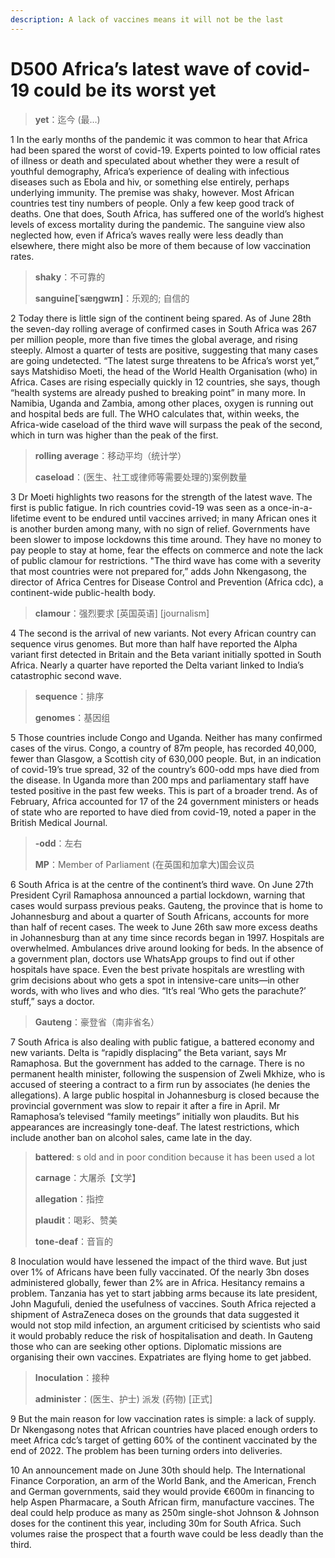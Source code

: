 ```yaml
---
description: A lack of vaccines means it will not be the last
---
```


# D500 Africa’s latest wave of covid-19 could be its worst yet
> **yet**：迄今 (最…)
 > 

1 In the early months of the pandemic it was common to hear that Africa had been spared the worst of covid-19. Experts pointed to low official rates of illness or death and speculated about whether they were a result of youthful demography, Africa’s experience of dealing with infectious diseases such as Ebola and hiv, or something else entirely, perhaps underlying immunity. The premise was shaky, however. Most African countries test tiny numbers of people. Only a few keep good track of deaths. One that does, South Africa, has suffered one of the world’s highest levels of excess mortality during the pandemic. The sanguine view also neglected how, even if Africa’s waves really were less deadly than elsewhere, there might also be more of them because of low vaccination rates.

> **shaky**：不可靠的
>
> **sanguine[ˈsæŋɡwɪn]**：乐观的; 自信的
>

2 Today there is little sign of the continent being spared. As of June 28th the seven-day rolling average of confirmed cases in South Africa was 267 per million people, more than five times the global average, and rising steeply. Almost a quarter of tests are positive, suggesting that many cases are going undetected. “The latest surge threatens to be Africa’s worst yet,” says Matshidiso Moeti, the head of the World Health Organisation (who) in Africa. Cases are rising especially quickly in 12 countries, she says, though “health systems are already pushed to breaking point” in many more. In Namibia, Uganda and Zambia, among other places, oxygen is running out and hospital beds are full. The WHO calculates that, within weeks, the Africa-wide caseload of the third wave will surpass the peak of the second, which in turn was higher than the peak of the first.

> **rolling average**：移动平均（统计学）
>
> **caseload**：(医生、社工或律师等需要处理的)案例数量
>

3 Dr Moeti highlights two reasons for the strength of the latest wave. The first is public fatigue. In rich countries covid-19 was seen as a once-in-a-lifetime event to be endured until vaccines arrived; in many African ones it is another burden among many, with no sign of relief.
Governments have been slower to impose lockdowns this time around. They have no money to pay people to stay at home, fear the effects on commerce and note the lack of public clamour for restrictions. "The third wave has come with a severity that most countries were not prepared for,” adds John Nkengasong, the director of Africa Centres for Disease Control and Prevention (Africa cdc), a continent-wide public-health body.

> **clamour**：强烈要求 [英国英语] [journalism]
>

4 The second is the arrival of new variants. Not every African country can sequence virus genomes. But more than half have reported the Alpha variant first detected in Britain and the Beta variant initially spotted in South Africa. Nearly a quarter have reported the Delta variant linked to India’s catastrophic second wave.

> **sequence**：排序
>
> **genomes**：基因组
>

5 Those countries include Congo and Uganda. Neither has many confirmed cases of the virus. Congo, a country of 87m people, has recorded 40,000, fewer than Glasgow, a Scottish city of 630,000 people. But, in an indication of covid-19’s true spread, 32 of the country’s 600-odd mps have died from the disease. In Uganda more than 200 mps and parliamentary staff have tested positive in the past few weeks. This is part of a broader trend. As of February, Africa accounted for 17 of the 24 government ministers or heads of state who are reported to have died from covid-19, noted a paper in the British Medical Journal.

> **-odd**：左右
>
> **MP**：Member of Parliament (在英国和加拿大)国会议员
>

6 South Africa is at the centre of the continent’s third wave. On June 27th President Cyril Ramaphosa announced a partial lockdown, warning that cases would surpass previous peaks. Gauteng, the province that is home to Johannesburg and about a quarter of South Africans, accounts for more than half of recent cases. The week to June 26th saw more excess deaths in Johannesburg than at any time since records began in 1997. Hospitals are overwhelmed. Ambulances drive around looking for beds. In the absence of a government plan, doctors use WhatsApp groups to find out if other hospitals have space. Even the best private hospitals are wrestling with grim decisions about who gets a spot in intensive-care units—in other words, with who lives and who dies. “It’s real ‘Who gets the parachute?’ stuff,” says a doctor.

> **Gauteng**：豪登省（南非省名）
>

7 South Africa is also dealing with public fatigue, a battered economy and new variants. Delta is “rapidly displacing” the Beta variant, says Mr Ramaphosa. But the government has added to the carnage. There is no permanent health minister, following the suspension of Zweli Mkhize, who is accused of steering a contract to a firm run by associates (he denies the allegations). A large public hospital in Johannesburg is closed because the provincial government was slow to repair it after a fire in April. Mr Ramaphosa’s televised “family meetings” initially won plaudits. But his appearances are increasingly tone-deaf. The latest restrictions, which include another ban on alcohol sales, came late in the day.

> **battered**: s old and in poor condition because it has been used a lot
>
> **carnage**：大屠杀【文学】
>
> **allegation**：指控
>
> **plaudit**：喝彩、赞美
>
> **tone-deaf**：音盲的
>

8 Inoculation would have lessened the impact of the third wave. But just over 1% of Africans have been fully vaccinated. Of the nearly 3bn doses administered globally, fewer than 2% are in Africa.
Hesitancy remains a problem. Tanzania has yet to start jabbing arms because its late president, John Magufuli, denied the usefulness of vaccines. South Africa rejected a shipment of AstraZeneca doses on the grounds that data suggested it would not stop mild infection, an argument criticised by scientists who said it would probably reduce the risk of hospitalisation and death. In Gauteng those who can are seeking other options. Diplomatic missions are organising their own vaccines. Expatriates are flying home to get jabbed.

> **Inoculation**：接种
>
> **administer**：(医生、护士) 派发 (药物) [正式]
>

9 But the main reason for low vaccination rates is simple: a lack of supply. Dr Nkengasong notes that African countries have placed enough orders to meet Africa cdc’s target of getting 60% of the continent vaccinated by the end of 2022. The problem has been turning orders into deliveries.

10 An announcement made on June 30th should help. The International Finance Corporation, an arm of the World Bank, and the American, French and German governments, said they would provide €600m in financing to help Aspen Pharmacare, a South African firm, manufacture vaccines. The deal could help produce as many as 250m single-shot Johnson & Johnson doses for the continent this year, including 30m for South Africa. Such volumes raise the prospect that a fourth wave could be less deadly than the third.

